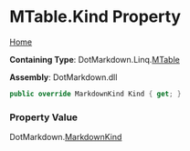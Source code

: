 # MTable\.Kind Property

[Home](../../../../README.md)

**Containing Type**: DotMarkdown\.Linq\.[MTable](../README.md)

**Assembly**: DotMarkdown\.dll

```csharp
public override MarkdownKind Kind { get; }
```

### Property Value

DotMarkdown\.[MarkdownKind](../../../MarkdownKind/README.md)

